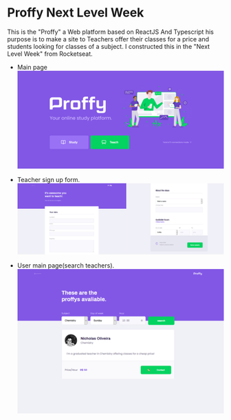 # Proffy Next Level Week 
This is the "Proffy" a Web platform based on ReactJS And Typescript his purpose is to make a site to Teachers offer their classes for a price and students looking for classes of a subject. I constructed this in the "Next Level Week" from Rocketseat.

* Main page
![main page](https://github.com/Nicholas-nops/Proffy-Next-Level-Week-/blob/master/pagina%20inicial.PNG)

* Teacher sign up form.
![main page](https://github.com/Nicholas-nops/Proffy-Next-Level-Week-/blob/master/teachform.jpg)

* User main page(search teachers).
![main page](https://github.com/Nicholas-nops/Proffy-Next-Level-Week-/blob/master/teachers.PNG)

